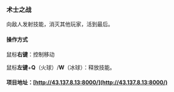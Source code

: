 ### 术士之战

向敌人发射技能，消灭其他玩家，活到最后。

#### 操作方式

鼠标**右键**：控制移动

鼠标**左键**+**Q**（火球）/**W**（冰球）：释放技能。

#### 项目地址：[http://43.137.8.13:8000/](http://43.137.8.13:8000/)
